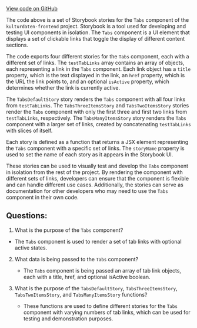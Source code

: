[View code on GitHub](https://github.com/technologiestiftung/kulturdaten-frontend/blob/master/components/navigation/tabs/story.tsx)

The code above is a set of Storybook stories for the `Tabs` component of the `kulturdaten-frontend` project. Storybook is a tool used for developing and testing UI components in isolation. The `Tabs` component is a UI element that displays a set of clickable links that toggle the display of different content sections. 

The code exports four different stories for the `Tabs` component, each with a different set of links. The `testTabLinks` array contains an array of objects, each representing a link in the `Tabs` component. Each link object has a `title` property, which is the text displayed in the link, an `href` property, which is the URL the link points to, and an optional `isActive` property, which determines whether the link is currently active. 

The `TabsDefaultStory` story renders the `Tabs` component with all four links from `testTabLinks`. The `TabsThreeItemsStory` and `TabsTwoItemsStory` stories render the `Tabs` component with only the first three and first two links from `testTabLinks`, respectively. The `TabsManyItemsStory` story renders the `Tabs` component with a larger set of links, created by concatenating `testTabLinks` with slices of itself. 

Each story is defined as a function that returns a JSX element representing the `Tabs` component with a specific set of links. The `storyName` property is used to set the name of each story as it appears in the Storybook UI. 

These stories can be used to visually test and develop the `Tabs` component in isolation from the rest of the project. By rendering the component with different sets of links, developers can ensure that the component is flexible and can handle different use cases. Additionally, the stories can serve as documentation for other developers who may need to use the `Tabs` component in their own code.
## Questions: 
 1. What is the purpose of the `Tabs` component?
   - The `Tabs` component is used to render a set of tab links with optional active states.

2. What data is being passed to the `Tabs` component?
   - The `Tabs` component is being passed an array of tab link objects, each with a title, href, and optional isActive boolean.

3. What is the purpose of the `TabsDefaultStory`, `TabsThreeItemsStory`, `TabsTwoItemsStory`, and `TabsManyItemsStory` functions?
   - These functions are used to define different stories for the `Tabs` component with varying numbers of tab links, which can be used for testing and demonstration purposes.